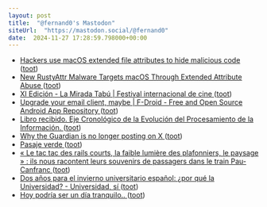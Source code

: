 ```yaml
---
layout: post
title:  "@fernand0's Mastodon"
siteUrl:  "https://mastodon.social/@fernand0"
date:  2024-11-27 17:28:59.798000+00:00
---
```

*  [Hackers use macOS extended file attributes to hide malicious code ](https://www.bleepingcomputer.com/news/security/hackers-use-macos-extended-file-attributes-to-hide-malicious-code) ([toot](https://mastodon.social/@fernand0/113556097584110892))
*  [New RustyAttr Malware Targets macOS Through Extended Attribute Abuse ](https://thehackernews.com/2024/11/new-rustyattr-malware-targets-macos.htm) ([toot](https://mastodon.social/@fernand0/113555801219015801))
*  [XI Edición - La Mirada Tabú \| Festival internacional de cine ](https://lamiradatabu.com/xi-edicion) ([toot](https://mastodon.social/@fernand0/113555586801629765))
*  [Upgrade your email client, maybe \| F-Droid - Free and Open Source Android App Repository ](https://f-droid.org/en/2024/11/07/twif.htm) ([toot](https://mastodon.social/@fernand0/113554899880188731))
*  [Libro recibido. Eje Cronológico de la Evolución del Procesamiento de la Información. ](https://fotografiasenmovimiento.wordpress.com/2024/11/27/libro-recibido-eje-cronologico-de-la-evolucion-del-procesamiento-de-la-informacion) ([toot](https://mastodon.social/@fernand0/113554830829037671))
*  [Why the Guardian is no longer posting on X ](https://www.theguardian.com/media/2024/nov/13/why-the-guardian-is-no-longer-posting-on-) ([toot](https://mastodon.social/@fernand0/113554592180615507))
*  [Pasaje verde ](https://www.flickr.com/photos/fernand0/54148586246) ([toot](https://mastodon.social/@fernand0/113554534104220464))
*  [« Le tac tac des rails courts, la faible lumière des plafonniers, le paysage » : ils nous racontent leurs souvenirs de passagers dans le train Pau-Canfranc   ](https://www.larepubliquedespyrenees.fr/economie/pau-canfranc/le-tac-tac-des-rails-courts-la-faible-lumiere-des-plafonniers-le-paysage-ils-nous-racontent-leurs-souvenirs-de-passagers-dans-le-train-pau-canfranc-22066519.p) ([toot](https://mastodon.social/@fernand0/113554398261133909))
*  [Dos años para el invierno universitario español: ¿por qué la Universidad? - Universidad, sí ](https://www.universidadsi.es/dos-anos-para-el-invierno-universitario-espanol-por-que-la-universidad) ([toot](https://mastodon.social/@fernand0/113554259939271589))
*  [Hoy podría ser un día tranquilo.. ](https://mastodon.social/@fernand0/113554244263540708) ([toot](https://mastodon.social/@fernand0/113554244263540708))
